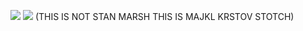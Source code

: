 ![](https://komarev.com/ghpvc/?username=stephenstotch&color=red)
![](https://files.catbox.moe/slcwom.jpeg)
(THIS IS NOT STAN MARSH THIS IS MAJKL KRSTOV STOTCH)
